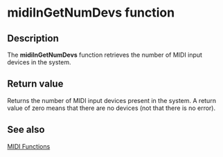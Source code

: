 # midiInGetNumDevs function

## Description

The **midiInGetNumDevs** function retrieves the number of MIDI input devices in the system.

## Return value

Returns the number of MIDI input devices present in the system. A return value of zero means that there are no devices (not that there is no error).

## See also

[MIDI Functions](https://learn.microsoft.com/windows/desktop/Multimedia/midi-functions)